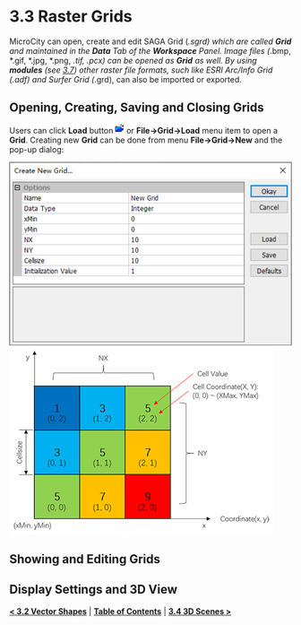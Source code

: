 # 3.3 Raster Grids
MicroCity can open, create and edit SAGA Grid (*.sgrd) which are called **Grid** and maintained in the **Data** Tab of the **Workspace** Panel. Image files (*.bmp, *.gif, *.jpg, *.png, *.tif, *.pcx) can be opened as **Grid** as well. By using **modules** (see [3.7](3.7_modules.md)) other raster file formats, such like ESRI Arc/Info Grid (*.adf) and Surfer Grid (*.grd), can also be imported or exported.
## Opening, Creating, Saving and Closing Grids
Users can click **Load** button ![button](imgs/button_load.png) or **File->Grid->Load** menu item to open a **Grid**. Creating new **Grid** can be done from menu **File->Grid->New** and the pop-up dialog:

![new grid](imgs/new_grid.png) ![grid_structure](imgs/grid_structure.png)
## Showing and Editing Grids

## Display Settings and 3D View

[**< 3.2 Vector Shapes**](3.2_vector_shapes.md) | [**Table of Contents**](.) | [**3.4 3D Scenes >**](3.4_3d_scenes.md)
